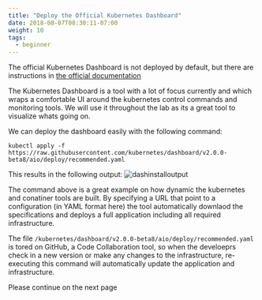 ```yaml
---
title: "Deploy the Official Kubernetes Dashboard"
date: 2018-08-07T08:30:11-07:00
weight: 10
tags:
  - beginner
---
```


The official Kubernetes Dashboard is not deployed by default, but there are
instructions in [the official documentation](https://kubernetes.io/docs/tasks/access-application-cluster/web-ui-dashboard/)

The Kubernetes Dashboard is a tool with a lot of focus currently and which wraps a comfortable UI around the kubernetes control commands and monitoring tools. We will use it throughout the lab as its a great tool to visualize whats going on.

We can deploy the dashboard easily with the following command:
```
kubectl apply -f https://raw.githubusercontent.com/kubernetes/dashboard/v2.0.0-beta8/aio/deploy/recommended.yaml
```

This results in the following output:
![dashinstalloutput](/images/mfe/dashinstalloutput.jpg?classes=border,shadow)

The command above is a great example on how dynamic the kubernetes and conatiner tools are built. By specifying a URL that point to a configuration (in YAML format here) the tool automatically downlaod the specifications and deploys a full application including all required infrastructure. 

The file `/kubernetes/dashboard/v2.0.0-beta8/aio/deploy/recommended.yaml` is tored on GitHub, a Code Collaboration tool, so when the develoeprs check in a new version or make any changes to the infrastructure, re-executing this command will automatically update the application and infrastructure.


Please continue on the next page
